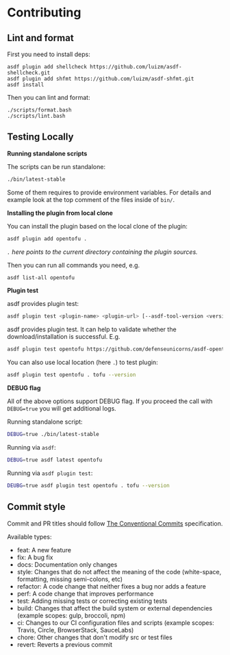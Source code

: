 # Contributing

[//]: # (Author credit: https://github.com/rynkowsg/asdf-opentofu/blob/ae591570e5e6d002cbd57cba9acae1b3d13f9f0a/CONTRIBUTING.md)

## Lint and format

First you need to install deps:

```shell
asdf plugin add shellcheck https://github.com/luizm/asdf-shellcheck.git
asdf plugin add shfmt https://github.com/luizm/asdf-shfmt.git
asdf install
```

Then you can lint and format:

```shell
./scripts/format.bash
./scripts/lint.bash
```

## Testing Locally

**Running standalone scripts**

The scripts can be run standalone:
```bash
./bin/latest-stable
```

Some of them requires to provide environment variables.
For details and example look at the top comment of the files inside of `bin/`.

**Installing the plugin from local clone**

You can install the plugin based on the local clone of the plugin:
```bash
asdf plugin add opentofu .
```
_`.` here points to the current directory containing the plugin sources._

Then you can run all commands you need, e.g.
```bash
asdf list-all opentofu
```

**Plugin test**

asdf provides plugin test:
```bash
asdf plugin test <plugin-name> <plugin-url> [--asdf-tool-version <version>] [--asdf-plugin-gitref <git-ref>] [test-command*]
```

asdf provides plugin test. It can help to validate whether the download/installation is successful. E.g.
```bash
asdf plugin test opentofu https://github.com/defenseunicorns/asdf-opentofu.git "opentofu --help"
```
You can also use local location (here `.`) to test plugin:
```bash
asdf plugin test opentofu . tofu --version
```

**DEBUG flag**

All of the above options support DEBUG flag. If you proceed the call with `DEBUG=true` you will get additional logs.

Running standalone script:
```bash
DEBUG=true ./bin/latest-stable
```

Running via `asdf`:
```bash
DEBUG=true asdf latest opentofu
```

Running via `asdf plugin test`:
```bash
DEUBG=true asdf plugin test opentofu . tofu --version
```

## Commit style

Commit and PR titles should follow [The Conventional Commits](https://www.conventionalcommits.org/) specification.

Available types:
- feat: A new feature
- fix: A bug fix
- docs: Documentation only changes
- style: Changes that do not affect the meaning of the code (white-space, formatting, missing semi-colons, etc)
- refactor: A code change that neither fixes a bug nor adds a feature
- perf: A code change that improves performance
- test: Adding missing tests or correcting existing tests
- build: Changes that affect the build system or external dependencies (example scopes: gulp, broccoli, npm)
- ci: Changes to our CI configuration files and scripts (example scopes: Travis, Circle, BrowserStack, SauceLabs)
- chore: Other changes that don't modify src or test files
- revert: Reverts a previous commit
